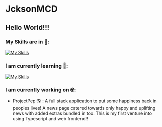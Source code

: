 # JcksonMCD
## Hello World!!! 

### My Skills are in :hot_face::
[![My Skills](https://skillicons.dev/icons?i=java,go,spring,postgres,postman,docker,aws,androidstudio,figma,git,github)](https://skillicons.dev)

### I am currently learning :exploding_head::
[![My Skills](https://skillicons.dev/icons?i=typescript,js,css,html,react)](https://skillicons.dev)

### I am currently working on :nerd_face::
- ProjectPep :earth_americas: : A full stack application to put some happiness back in peoples lives! A news page catered towards only happy and uplifting news with added extras bundled in too. This is my first venture into using Typescript and web frontend!! 
